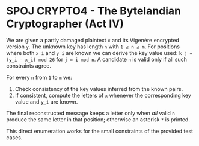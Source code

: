 # SPOJ CRYPTO4 - The Bytelandian Cryptographer (Act IV)

We are given a partly damaged plaintext `x` and its Vigenère encrypted
version `y`.  The unknown key has length `n` with `1 ≤ n ≤ m`.  For
positions where both `x_i` and `y_i` are known we can derive the key
value used: `k_j = (y_i - x_i) mod 26` for `j = i mod n`.  A candidate
`n` is valid only if all such constraints agree.

For every `n` from `1` to `m` we:

1. Check consistency of the key values inferred from the known pairs.
2. If consistent, compute the letters of `x` whenever the corresponding
   key value and `y_i` are known.

The final reconstructed message keeps a letter only when *all* valid `n`
produce the same letter in that position; otherwise an asterisk `*` is
printed.

This direct enumeration works for the small constraints of the provided
test cases.
